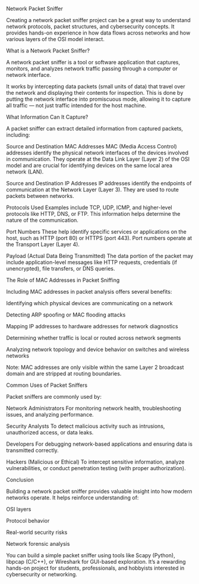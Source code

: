 Network Packet Sniffer

Creating a network packet sniffer project can be a great way to understand network protocols, packet structures, and cybersecurity concepts. It provides hands-on experience in how data flows across networks and how various layers of the OSI model interact.

What is a Network Packet Sniffer?

A network packet sniffer is a tool or software application that captures, monitors, and analyzes network traffic passing through a computer or network interface.

It works by intercepting data packets (small units of data) that travel over the network and displaying their contents for inspection. This is done by putting the network interface into promiscuous mode, allowing it to capture all traffic — not just traffic intended for the host machine.

What Information Can It Capture?

A packet sniffer can extract detailed information from captured packets, including:

Source and Destination MAC Addresses
MAC (Media Access Control) addresses identify the physical network interfaces of the devices involved in communication. They operate at the Data Link Layer (Layer 2) of the OSI model and are crucial for identifying devices on the same local area network (LAN).

Source and Destination IP Addresses
IP addresses identify the endpoints of communication at the Network Layer (Layer 3). They are used to route packets between networks.

Protocols Used
Examples include TCP, UDP, ICMP, and higher-level protocols like HTTP, DNS, or FTP. This information helps determine the nature of the communication.

Port Numbers
These help identify specific services or applications on the host, such as HTTP (port 80) or HTTPS (port 443). Port numbers operate at the Transport Layer (Layer 4).

Payload (Actual Data Being Transmitted)
The data portion of the packet may include application-level messages like HTTP requests, credentials (if unencrypted), file transfers, or DNS queries.

The Role of MAC Addresses in Packet Sniffing

Including MAC addresses in packet analysis offers several benefits:

Identifying which physical devices are communicating on a network

Detecting ARP spoofing or MAC flooding attacks

Mapping IP addresses to hardware addresses for network diagnostics

Determining whether traffic is local or routed across network segments

Analyzing network topology and device behavior on switches and wireless networks

Note: MAC addresses are only visible within the same Layer 2 broadcast domain and are stripped at routing boundaries.

Common Uses of Packet Sniffers

Packet sniffers are commonly used by:

Network Administrators
For monitoring network health, troubleshooting issues, and analyzing performance.

Security Analysts
To detect malicious activity such as intrusions, unauthorized access, or data leaks.

Developers
For debugging network-based applications and ensuring data is transmitted correctly.

Hackers (Malicious or Ethical)
To intercept sensitive information, analyze vulnerabilities, or conduct penetration testing (with proper authorization).

Conclusion

Building a network packet sniffer provides valuable insight into how modern networks operate. It helps reinforce understanding of:

OSI layers

Protocol behavior

Real-world security risks

Network forensic analysis

You can build a simple packet sniffer using tools like Scapy (Python), libpcap (C/C++), or Wireshark for GUI-based exploration. It’s a rewarding hands-on project for students, professionals, and hobbyists interested in cybersecurity or networking.
